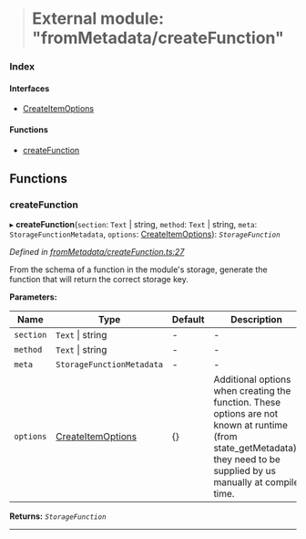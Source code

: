 > # External module: "fromMetadata/createFunction"

### Index

#### Interfaces

* [CreateItemOptions](../interfaces/_frommetadata_createfunction_.createitemoptions.md)

#### Functions

* [createFunction](_frommetadata_createfunction_.md#createfunction)

## Functions

###  createFunction

▸ **createFunction**(`section`: `Text` | string, `method`: `Text` | string, `meta`: `StorageFunctionMetadata`, `options`: [CreateItemOptions](../interfaces/_frommetadata_createfunction_.createitemoptions.md)): *`StorageFunction`*

*Defined in [fromMetadata/createFunction.ts:27](https://github.com/polkadot-js/api/blob/66d96d3/packages/type-storage/src/fromMetadata/createFunction.ts#L27)*

From the schema of a function in the module's storage, generate the function
that will return the correct storage key.

**Parameters:**

Name | Type | Default | Description |
------ | ------ | ------ | ------ |
`section` | `Text` \| string | - | - |
`method` | `Text` \| string | - | - |
`meta` | `StorageFunctionMetadata` | - | - |
`options` | [CreateItemOptions](../interfaces/_frommetadata_createfunction_.createitemoptions.md) |  {} | Additional options when creating the function. These options are not known at runtime (from state_getMetadata), they need to be supplied by us manually at compile time.  |

**Returns:** *`StorageFunction`*

___